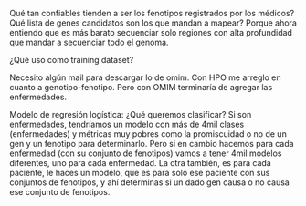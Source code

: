 Qué tan confiables tienden a ser los fenotipos registrados por los médicos?
Qué lista de genes candidatos son los que mandan a mapear?
Porque ahora entiendo que es más barato secuenciar solo regiones con alta profundidad que mandar a secuenciar todo el genoma.

¿Qué uso como training dataset?

Necesito algún mail para descargar lo de omim. Con HPO me arreglo en cuanto a genotipo-fenotipo. Pero con OMIM terminaría de agregar las enfermedades.

Modelo de regresión logística: ¿Qué queremos clasificar? Si son enfermedades, tendríamos un modelo con más de 4mil clases (enfermedades) y métricas muy pobres como la promiscuidad o no de un gen y un fenotipo para determinarlo. Pero si en cambio hacemos para cada enfermedad (con su conjunto de fenotipos) vamos a tener 4mil modelos diferentes, uno para cada enfermedad. La otra también, es para cada paciente, le haces un modelo, que es para solo ese paciente con sus conjuntos de fenotipos, y ahí determinas si un dado gen causa o no causa ese conjunto de fenotipos.
